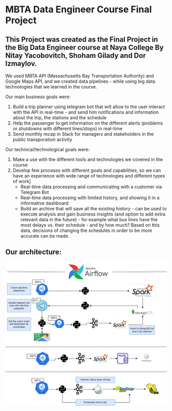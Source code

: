 # MBTA Data Engineer Course Final Project

## This Project was created as the Final Project in the Big Data Engineer course at Naya College By Nitay Yacobovitch, Shoham Gilady and Dor Izmaylov.
We used MBTA API (Massachusetts Bay Transportation Authority) and Google Maps API, and we created data pipelines - while using big data technologies that we learned in the course.

Our main business goals were:
1. Build a trip planner using telegram bot that will allow to the user interact with the API in real-time - and send him notifications and information about the trip, the stations and the schedule
2. Help the passenger to get information on the different alerts (problems or shutdowns with different lines/stops) in real-time
3. Send monthly recap in Slack for managers and stakeholders in the public transporation activity

Our technical/technological goals were:
1. Make a use with the different tools and technologies we covered in the course
2. Develop few proceses with different goals and capabilities, so we can have an experience with wide range of technologies and different types of work]
   - Real-time data processing and communicating with a customer via Telegram Bot
   - Real-time data processing with limited history, and showing it in a informative dashboard
   - Build an archive that will save all the existing history - can be used to execute analysis and gain business insights (and option to add extra relevant data in        the future) - for example what bus lines have the most delays vs. their schedule - and by how much? Based on this data, decisions of changing the schedules in          order to be more accurate can be made. 
  
## Our architecture:
  
![Screenshot](architecture.png)
